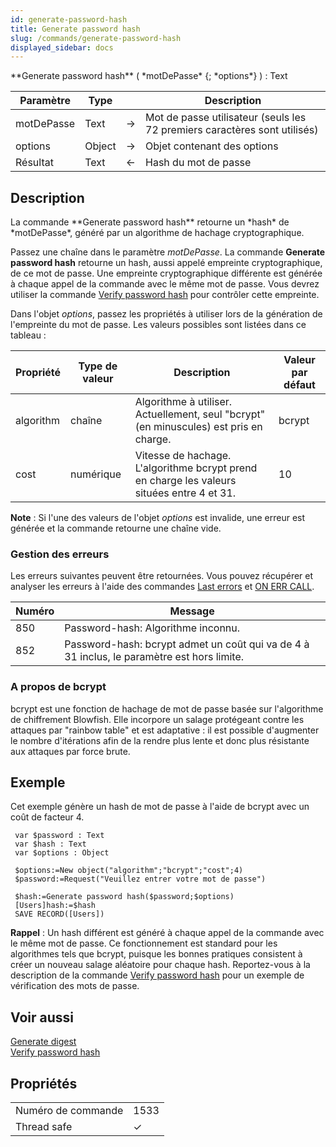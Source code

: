 ```yaml
---
id: generate-password-hash
title: Generate password hash
slug: /commands/generate-password-hash
displayed_sidebar: docs
---
```


<!--REF #_command_.Generate password hash.Syntax-->**Generate password hash** ( *motDePasse* {; *options*} ) : Text<!-- END REF-->
<!--REF #_command_.Generate password hash.Params-->
| Paramètre | Type |  | Description |
| --- | --- | --- | --- |
| motDePasse | Text | &#8594;  | Mot de passe utilisateur (seuls les 72 premiers caractères sont utilisés) |
| options | Object | &#8594;  | Objet contenant des options |
| Résultat | Text | &#8592; | Hash du mot de passe |

<!-- END REF-->

## Description 

<!--REF #_command_.Generate password hash.Summary-->La commande **Generate password hash** retourne un *hash* de *motDePasse*, généré par un algorithme de hachage cryptographique.<!-- END REF-->

Passez une chaîne dans le paramètre *motDePasse*. La commande **Generate password hash** retourne un hash, aussi appelé empreinte cryptographique, de ce mot de passe. Une empreinte cryptographique différente est générée à chaque appel de la commande avec le même mot de passe. Vous devrez utiliser la commande [Verify password hash](verify-password-hash.md) pour contrôler cette empreinte. 

Dans l'objet *options*, passez les propriétés à utiliser lors de la génération de l'empreinte du mot de passe. Les valeurs possibles sont listées dans ce tableau : 

| **Propriété** | **Type de valeur** | **Description**                                                                            | **Valeur par défaut** |
| ------------- | ------------------ | ------------------------------------------------------------------------------------------ | --------------------- |
| algorithm     | chaîne             | Algorithme à utiliser. Actuellement, seul "bcrypt" (en minuscules) est pris en charge.     | bcrypt                |
| cost          | numérique          | Vitesse de hachage. L'algorithme bcrypt prend en charge les valeurs situées entre 4 et 31. | 10                    |

**Note** : Si l'une des valeurs de l'objet *options* est invalide, une erreur est générée et la commande retourne une chaîne vide.

### Gestion des erreurs 

Les erreurs suivantes peuvent être retournées. Vous pouvez récupérer et analyser les erreurs à l'aide des commandes [Last errors](../commands/last-errors.md)  et [ON ERR CALL](on-err-call.md).  

| **Numéro** | **Message**                                                                                |
| ---------- | ------------------------------------------------------------------------------------------ |
| 850        | Password-hash: Algorithme inconnu.                                                         |
| 852        | Password-hash: bcrypt admet un coût qui va de 4 à 31 inclus, le paramètre est hors limite. |

### A propos de bcrypt 

bcrypt est une fonction de hachage de mot de passe basée sur l'algorithme de chiffrement Blowfish. Elle incorpore un salage protégeant contre les attaques par "rainbow table" et est adaptative : il est possible d'augmenter le nombre d'itérations afin de la rendre plus lente et donc plus résistante aux attaques par force brute. 

## Exemple 

Cet exemple génère un hash de mot de passe à l'aide de bcrypt avec un coût de facteur 4.

```4d
 var $password : Text
 var $hash : Text
 var $options : Object
 
 $options:=New object("algorithm";"bcrypt";"cost";4)
 $password:=Request("Veuillez entrer votre mot de passe")
 
 $hash:=Generate password hash($password;$options)
 [Users]hash:=$hash
 SAVE RECORD([Users])
```

**Rappel** : Un hash différent est généré à chaque appel de la commande avec le même mot de passe. Ce fonctionnement est standard pour les algorithmes tels que bcrypt, puisque les bonnes pratiques consistent à créer un nouveau salage aléatoire pour chaque hash. Reportez-vous à la description de la commande [Verify password hash](verify-password-hash.md) pour un exemple de vérification des mots de passe.

## Voir aussi 

  
[Generate digest](generate-digest.md)  
[Verify password hash](verify-password-hash.md)  

## Propriétés

|  |  |
| --- | --- |
| Numéro de commande | 1533 |
| Thread safe | &check; |


